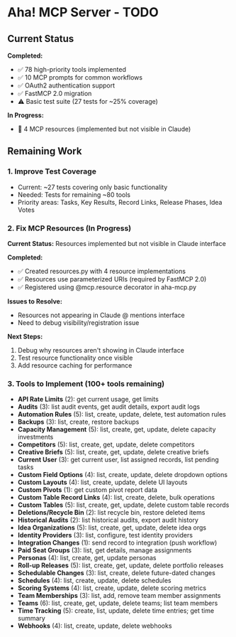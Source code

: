 # Aha! MCP Server - TODO

## Current Status

**Completed:**
- ✅ 78 high-priority tools implemented
- ✅ 10 MCP prompts for common workflows
- ✅ OAuth2 authentication support
- ✅ FastMCP 2.0 migration
- ⚠️  Basic test suite (27 tests for ~25% coverage)

**In Progress:**
- 🚧 4 MCP resources (implemented but not visible in Claude)

## Remaining Work

### 1. Improve Test Coverage
- Current: ~27 tests covering only basic functionality
- Needed: Tests for remaining ~80 tools
- Priority areas: Tasks, Key Results, Record Links, Release Phases, Idea Votes

### 2. Fix MCP Resources (In Progress)
**Current Status:** Resources implemented but not visible in Claude interface

**Completed:**
- ✅ Created resources.py with 4 resource implementations
- ✅ Resources use parameterized URIs (required by FastMCP 2.0)
- ✅ Registered using @mcp.resource decorator in aha-mcp.py

**Issues to Resolve:**
- Resources not appearing in Claude @ mentions interface
- Need to debug visibility/registration issue

**Next Steps:**
1. Debug why resources aren't showing in Claude interface
2. Test resource functionality once visible
3. Add resource caching for performance

### 3. Tools to Implement (100+ tools remaining)
- **API Rate Limits** (2): get current usage, get limits
- **Audits** (3): list audit events, get audit details, export audit logs
- **Automation Rules** (5): list, create, update, delete, test automation rules
- **Backups** (3): list, create, restore backups
- **Capacity Management** (5): list, create, get, update, delete capacity investments
- **Competitors** (5): list, create, get, update, delete competitors
- **Creative Briefs** (5): list, create, get, update, delete creative briefs
- **Current User** (3): get current user, list assigned records, list pending tasks
- **Custom Field Options** (4): list, create, update, delete dropdown options
- **Custom Layouts** (4): list, create, update, delete UI layouts
- **Custom Pivots** (1): get custom pivot report data
- **Custom Table Record Links** (4): list, create, delete, bulk operations
- **Custom Tables** (5): list, create, get, update, delete custom table records
- **Deletions/Recycle Bin** (2): list recycle bin, restore deleted items
- **Historical Audits** (2): list historical audits, export audit history
- **Idea Organizations** (5): list, create, get, update, delete idea orgs
- **Identity Providers** (3): list, configure, test identity providers
- **Integration Changes** (1): send record to integration (push workflow)
- **Paid Seat Groups** (3): list, get details, manage assignments
- **Personas** (4): list, create, get, update personas
- **Roll-up Releases** (5): list, create, get, update, delete portfolio releases
- **Schedulable Changes** (3): list, create, delete future-dated changes
- **Schedules** (4): list, create, update, delete schedules
- **Scoring Systems** (4): list, create, update, delete scoring metrics
- **Team Memberships** (3): list, add, remove team member assignments
- **Teams** (6): list, create, get, update, delete teams; list team members
- **Time Tracking** (5): create, list, update, delete time entries; get time summary
- **Webhooks** (4): list, create, update, delete webhooks